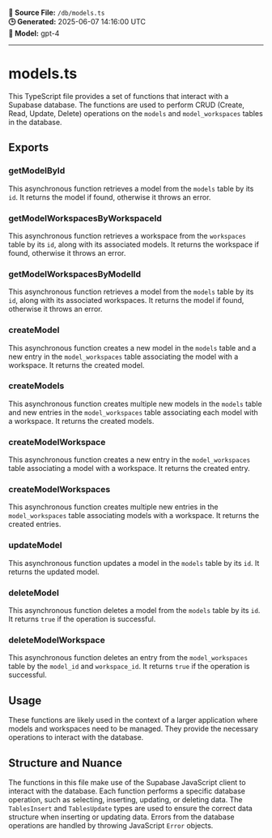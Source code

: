 **📄 Source File:** `/db/models.ts`  
**🕒 Generated:** 2025-06-07 14:16:00 UTC  
**🤖 Model:** gpt-4

---

# models.ts

This TypeScript file provides a set of functions that interact with a Supabase database. The functions are used to perform CRUD (Create, Read, Update, Delete) operations on the `models` and `model_workspaces` tables in the database.

## Exports

### getModelById

This asynchronous function retrieves a model from the `models` table by its `id`. It returns the model if found, otherwise it throws an error.

### getModelWorkspacesByWorkspaceId

This asynchronous function retrieves a workspace from the `workspaces` table by its `id`, along with its associated models. It returns the workspace if found, otherwise it throws an error.

### getModelWorkspacesByModelId

This asynchronous function retrieves a model from the `models` table by its `id`, along with its associated workspaces. It returns the model if found, otherwise it throws an error.

### createModel

This asynchronous function creates a new model in the `models` table and a new entry in the `model_workspaces` table associating the model with a workspace. It returns the created model.

### createModels

This asynchronous function creates multiple new models in the `models` table and new entries in the `model_workspaces` table associating each model with a workspace. It returns the created models.

### createModelWorkspace

This asynchronous function creates a new entry in the `model_workspaces` table associating a model with a workspace. It returns the created entry.

### createModelWorkspaces

This asynchronous function creates multiple new entries in the `model_workspaces` table associating models with a workspace. It returns the created entries.

### updateModel

This asynchronous function updates a model in the `models` table by its `id`. It returns the updated model.

### deleteModel

This asynchronous function deletes a model from the `models` table by its `id`. It returns `true` if the operation is successful.

### deleteModelWorkspace

This asynchronous function deletes an entry from the `model_workspaces` table by the `model_id` and `workspace_id`. It returns `true` if the operation is successful.

## Usage

These functions are likely used in the context of a larger application where models and workspaces need to be managed. They provide the necessary operations to interact with the database.

## Structure and Nuance

The functions in this file make use of the Supabase JavaScript client to interact with the database. Each function performs a specific database operation, such as selecting, inserting, updating, or deleting data. The `TablesInsert` and `TablesUpdate` types are used to ensure the correct data structure when inserting or updating data. Errors from the database operations are handled by throwing JavaScript `Error` objects.